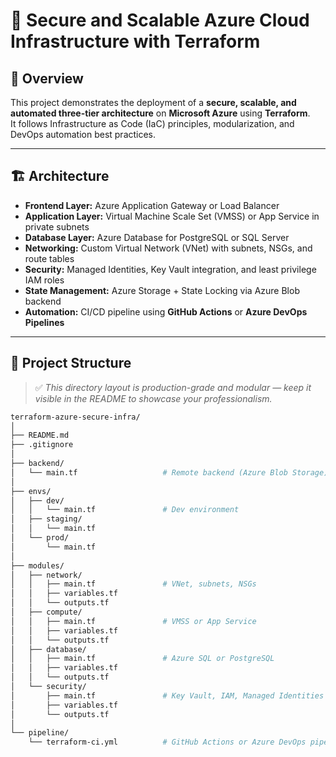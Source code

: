 # 🚀 Secure and Scalable Azure Cloud Infrastructure with Terraform

## 🧠 Overview
This project demonstrates the deployment of a **secure, scalable, and automated three-tier architecture** on **Microsoft Azure** using **Terraform**.  
It follows Infrastructure as Code (IaC) principles, modularization, and DevOps automation best practices.

---

## 🏗️ Architecture

- **Frontend Layer:** Azure Application Gateway or Load Balancer  
- **Application Layer:** Virtual Machine Scale Set (VMSS) or App Service in private subnets  
- **Database Layer:** Azure Database for PostgreSQL or SQL Server  
- **Networking:** Custom Virtual Network (VNet) with subnets, NSGs, and route tables  
- **Security:** Managed Identities, Key Vault integration, and least privilege IAM roles  
- **State Management:** Azure Storage + State Locking via Azure Blob backend  
- **Automation:** CI/CD pipeline using **GitHub Actions** or **Azure DevOps Pipelines**

---

## 📁 Project Structure

> ✅ *This directory layout is production-grade and modular — keep it visible in the README to showcase your professionalism.*

```bash
terraform-azure-secure-infra/
│
├── README.md
├── .gitignore
│
├── backend/
│   └── main.tf                   # Remote backend (Azure Blob Storage)
│
├── envs/
│   ├── dev/
│   │   └── main.tf               # Dev environment
│   ├── staging/
│   │   └── main.tf
│   └── prod/
│       └── main.tf
│
├── modules/
│   ├── network/
│   │   ├── main.tf               # VNet, subnets, NSGs
│   │   ├── variables.tf
│   │   └── outputs.tf
│   ├── compute/
│   │   ├── main.tf               # VMSS or App Service
│   │   ├── variables.tf
│   │   └── outputs.tf
│   ├── database/
│   │   ├── main.tf               # Azure SQL or PostgreSQL
│   │   ├── variables.tf
│   │   └── outputs.tf
│   └── security/
│       ├── main.tf               # Key Vault, IAM, Managed Identities
│       ├── variables.tf
│       └── outputs.tf
│
└── pipeline/
    └── terraform-ci.yml          # GitHub Actions or Azure DevOps pipeline
